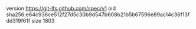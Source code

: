 version https://git-lfs.github.com/spec/v1
oid sha256:e64c936ce512f27d5c30b9d547b608b21b5b67596e89ac14c36f13fdd319f61f
size 1803
